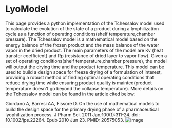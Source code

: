 # LyoModel
This page provides a python implementation of the Tchessalov model used to calculate the evolution of the state of a product during a lyophilization cycle as a function of operating conditions(shelf temperature,chamber pressure). The Tchessalov model is a mathematical model based on the energy balance of the frozen product and the mass balance of the water vapor in the dried product. The main parameters of the model are Kv (heat transfer coefficient) and Rp (resistance of dried layer to vapor flow). Given a set of operating conditions(shelf temperature,chamber pressure), the model will output the drying time and the product temperature. This model can be used to build a design space for freeze drying of a formulation of interest, providing a robust method of finding optimal operating conditions that reduce drying time while ensuring product quality is mainted(product temperature doesn't go beyond the collapse temperature). More details on the Tchessalov model can be found in the article cited below:

Giordano A, Barresi AA, Fissore D. On the use of mathematical models to build the design space for the primary drying phase of a pharmaceutical lyophilization process. J Pharm Sci. 2011 Jan;100(1):311-24. doi: 10.1002/jps.22264. Epub 2010 Jun 23. PMID: 20575053.
![image](https://user-images.githubusercontent.com/66965994/181583434-08eb1d1b-848d-4851-b5a1-8d9c87e0b335.png)
